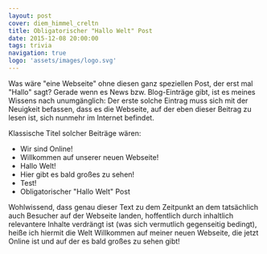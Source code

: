 ```yaml
---
layout: post
cover: diem_himmel_creltn
title: Obligatorischer "Hallo Welt" Post
date: 2015-12-08 20:00:00
tags: trivia
navigation: true
logo: 'assets/images/logo.svg'
---
```


Was wäre "eine Webseite" ohne diesen ganz speziellen Post, der erst mal "Hallo" sagt? Gerade wenn es News bzw. Blog-Einträge gibt, ist es meines Wissens nach unumgänglich: Der erste solche Eintrag muss sich mit der Neuigkeit befassen, dass es die Webseite, auf der eben dieser Beitrag zu lesen ist, sich nunmehr im Internet befindet.

Klassische Titel solcher Beiträge wären:

 - Wir sind Online!
 - Willkommen auf unserer neuen Webseite!
 - Hallo Welt!
 - Hier gibt es bald großes zu sehen!
 - Test!
 - Obligatorischer "Hallo Welt" Post

Wohlwissend, dass genau dieser Text zu dem Zeitpunkt an dem tatsächlich auch Besucher auf der Webseite landen, hoffentlich durch inhaltlich relevantere Inhalte verdrängt ist (was sich vermutlich gegenseitig bedingt), heiße ich hiermit die Welt Willkommen auf meiner neuen Webseite, die jetzt Online ist und auf der es bald großes zu sehen gibt!